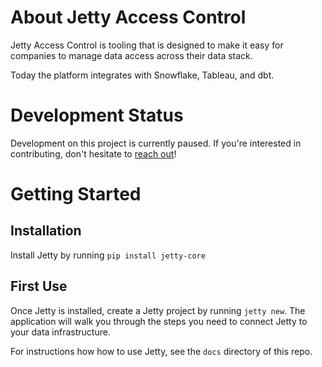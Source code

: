 # About Jetty Access Control

Jetty Access Control is tooling that is designed to make it easy for companies to manage data access across their data stack.

Today the platform integrates with Snowflake, Tableau, and dbt.

# Development Status

Development on this project is currently paused. If you're interested in contributing, don't hesitate to [reach out](mailto:product@get-jetty.com)!

# Getting Started

## Installation

Install Jetty by running `pip install jetty-core`

## First Use

Once Jetty is installed, create a Jetty project by running `jetty new`.
The application will walk you through the steps you need to connect Jetty to your data infrastructure.

For instructions how how to use Jetty, see the `docs` directory of this repo.

